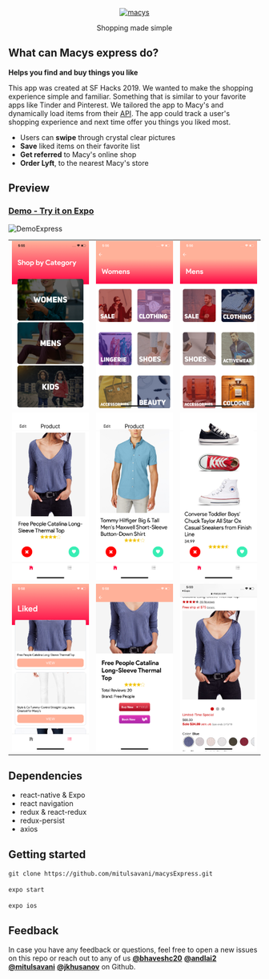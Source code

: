 <p align="center">
<a href="https://github.com/mitulsavani/macysExpress.git">
<img alt="macys" src="https://github.com/mitulsavani/macysExpress/blob/master/macysexpress-logo.png" width="250">
</a>
<p align="center">
  Shopping made simple
</p>
</p>

## What can Macys express do?

**Helps you find and buy things you like**

This app was created at SF Hacks 2019. We wanted to make the shopping experience simple and familiar. Something that is similar to your favorite apps like Tinder and Pinterest. We tailored the app to Macy's and dynamically load items from their [API](http://developer.macys.com/page). The app could track a user's shopping experience and next time offer you things you liked most.

- Users can **swipe** through crystal clear pictures
- **Save** liked items on their favorite list
- **Get referred** to Macy's online shop
- **Order Lyft**, to the nearest Macy's store

## Preview

### [Demo - Try it on Expo](https://exp.host/@mitulsavani/macysExpress)

![DemoExpress](https://github.com/mitulsavani/macysExpress/blob/master/assets/DemoExpress.gif)

|                                                         |                                                         |                                                         |
| :-----------------------------------------------------: | :-----------------------------------------------------: | :-----------------------------------------------------: |
| <img width="250" src="./assets/demo_screenshots/1.png"> | <img width="250" src="./assets/demo_screenshots/2.png"> | <img width="250" src="./assets/demo_screenshots/3.png"> |
| <img width="250" src="./assets/demo_screenshots/4.png"> | <img width="250" src="./assets/demo_screenshots/5.png"> | <img width="250" src="./assets/demo_screenshots/6.png"> |
| <img width="250" src="./assets/demo_screenshots/7.png"> | <img width="250" src="./assets/demo_screenshots/8.png"> | <img width="250" src="./assets/demo_screenshots/9.png"> |

## Dependencies

- react-native & Expo
- react navigation
- redux & react-redux
- redux-persist
- axios

## Getting started

```
git clone https://github.com/mitulsavani/macysExpress.git

expo start

expo ios
```

## Feedback

In case you have any feedback or questions, feel free to open a new issues on this repo or reach out to any of us [**@bhaveshc20**](https://github.com/bhaveshc20) [**@andlai2**](https://github.com/anlai2) [**@mitulsavani**](https://github.com/mitulsavani) [**@jkhusanov**](https://github.com/jkhusanov) on Github.

